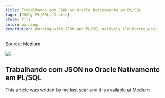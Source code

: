 ```yaml
---
title: Trabalhando com JSON no Oracle Nativamente em PL/SQL
tags: [JSON, PL/SQL, Oracle]
style: fill
color: warning
description: Working with JSON and PL/SQL natively (In Portuguese)
---
```


Source: [Medium](https://ferfox.medium.com/trabalhando-com-json-no-oracle-nativamente-8f75b2d1f0f8?source=friends_link&sk=0813823560aed3c6e02e11d2b77f7600)

![](https://miro.medium.com/max/1000/1*83QFCESx_hiABQNq37DRkg.jpeg)

## Trabalhando com JSON no Oracle Nativamente em PL/SQL

This article was written by me last year and it is available at [Medium](https://ferfox.medium.com/trabalhando-com-json-no-oracle-nativamente-8f75b2d1f0f8?source=friends_link&sk=0813823560aed3c6e02e11d2b77f7600)